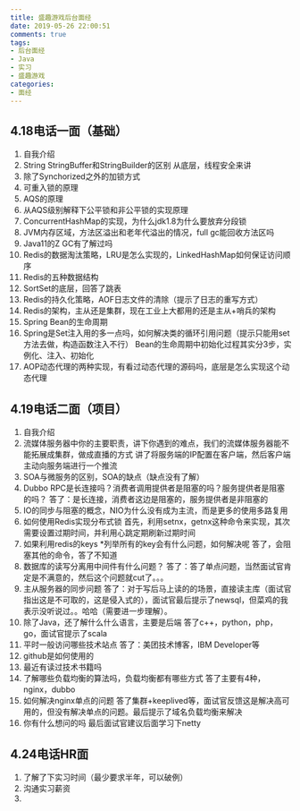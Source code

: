 ```yaml
---
title: 盛趣游戏后台面经
date: 2019-05-26 22:00:51
comments: true
tags: 
- 后台面经
- Java
- 实习
- 盛趣游戏
categories:
- 面经
---
```


## 4.18电话一面（基础）

1. 自我介绍
2. String StringBuffer和StringBuilder的区别
从底层，线程安全来讲
3. 除了Synchorized之外的加锁方式
4. 可重入锁的原理
5. AQS的原理 <!-- more -->
6. 从AQS级别解释下公平锁和非公平锁的实现原理
7. ConcurrentHashMap的实现，为什么jdk1.8为什么要放弃分段锁
8. JVM内存区域，方法区溢出和老年代溢出的情况，full gc能回收方法区吗
9. Java11的Z GC有了解过吗
10. Redis的数据淘汰策略，LRU是怎么实现的，LinkedHashMap如何保证访问顺序
11. Redis的五种数据结构
12. SortSet的底层，回答了跳表
13. Redis的持久化策略，AOF日志文件的清除（提示了日志的重写方式）
14. Redis的架构，主从还是集群，现在工业上大都用的还是主从+哨兵的架构
15. Spring Bean的生命周期
16. Spring是Set注入用的多一点吗，如何解决类的循环引用问题（提示只能用set方法去做，构造函数注入不行）
Bean的生命周期中初始化过程其实分3步，实例化、注入、初始化
17. AOP动态代理的两种实现，有看过动态代理的源码吗，底层是怎么实现这个动态代理

## 4.19电话二面（项目）
1. 自我介绍
2. 流媒体服务器中你的主要职责，讲下你遇到的难点，我们的流媒体服务器能不能拓展成集群，做成直播的方式
讲了将服务端的IP配置在客户端，然后客户端主动向服务端进行一个推流
3. SOA与微服务的区别，SOA的缺点（缺点没有了解）
4. Dubbo RPC是长连接吗？消费者调用提供者是阻塞的吗？服务提供者是阻塞的吗？
答了：是长连接，消费者这边是阻塞的，服务提供者是非阻塞的
5. IO的同步与阻塞的概念，NIO为什么没有成为主流，而是更多的使用多路复用
6. 如何使用Redis实现分布式锁
首先，利用setnx，getnx这种命令来实现，其次需要设置过期时间，并利用心跳定期刷新过期时间
7. 如果利用redis的keys *列举所有的key会有什么问题，如何解决呢
答了，会阻塞其他的命令，答了不知道
8. 数据库的读写分离用中间件有什么问题？
答了：答了单点问题，当然面试官肯定是不满意的，然后这个问题就cut了。。。
9. 主从服务器的同步问题
答了：对于写后马上读的的场景，直接读主库（面试官指出这是不可取的，这是侵入式的），面试官最后提示了newsql，但菜鸡的我表示没听说过。。哈哈（需要进一步理解）。
10. 除了Java，还了解什么什么语言，主要是后端
答了c++，python，php，go，面试官提示了scala
11. 平时一般访问哪些技术站点
答了：美团技术博客，IBM Developer等
12. github是如何使用的
13. 最近有读过技术书籍吗
14. 了解哪些负载均衡的算法吗，负载均衡都有哪些方式
答了主要有4种， nginx，dubbo
15. 如何解决nginx单点的问题
答了集群+keeplived等，面试官反馈这是解决高可用的，但没有解决单点的问题。最后提示了域名负载均衡来解决
16. 你有什么想问的吗
最后面试官建议后面学习下netty

## 4.24电话HR面
1. 了解了下实习时间（最少要求半年，可以破例）
2. 沟通实习薪资
3. 